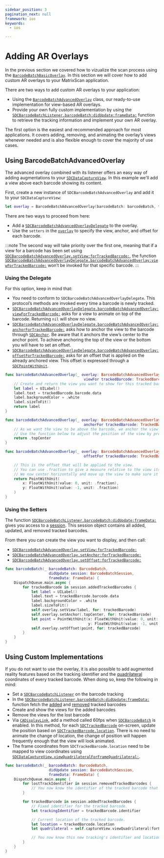 ```yaml
---
sidebar_position: 3
pagination_next: null
framework: ios
keywords:
  - ios

---
```


# Adding AR Overlays

In the previous section we covered how to vizualize the scan process using the [`BarcodeBatchBasicOverlay`](https://docs.scandit.com/data-capture-sdk/ios/barcode-capture/api/ui/barcode-batch-basic-overlay.html#class-scandit.datacapture.barcode.batch.ui.BarcodeBatchBasicOverlay). In this section we will cover how to add custom AR overlays to your MatrixScan application.

There are two ways to add custom AR overlays to your application:

* Using the [`BarcodeBatchAdvancedOverlay`](https://docs.scandit.com/data-capture-sdk/ios/barcode-capture/api/ui/barcode-batch-advanced-overlay.html#class-scandit.datacapture.barcode.batch.ui.BarcodeBatchAdvancedOverlay) class, our ready-to-use implementation for view-based AR overlays.
* Provide your own fully custom implementation by using the [`SDCBarcodeBatchListener.barcodeBatch:didUpdate:frameData:`](https://docs.scandit.com/data-capture-sdk/ios/barcode-capture/api/barcode-batch-listener.html#method-scandit.datacapture.barcode.batch.IBarcodeBatchListener.OnSessionUpdated) function to retrieve the tracking information and implement your own AR overlay.

The first option is the easiest and recommended approach for most applications. It covers adding, removing, and animating the overlay’s views whenever needed and is also flexible enough to cover the majority of use cases.

## Using BarcodeBatchAdvancedOverlay

The advanced overlay combined with its listener offers an easy way of adding augmentations to your [`SDCDataCaptureView`](https://docs.scandit.com/data-capture-sdk/ios/core/api/ui/data-capture-view.html#class-scandit.datacapture.core.ui.DataCaptureView). In this example we'll add a view above each barcode showing its content.

First, create a new instance of `SDCBarcodeBatchAdvancedOverlay` and add it to your `SDCDataCaptureView`:

```swift
let overlay = BarcodeBatchAdvancedOverlay(barcodeBatch: barcodeBatch, for: captureView)
```

There are two ways to proceed from here:

* Add a [`SDCBarcodeBatchAdvancedOverlayDelegate`](https://docs.scandit.com/data-capture-sdk/ios/barcode-capture/api/ui/barcode-batch-advanced-overlay-listener.html#interface-scandit.datacapture.barcode.batch.ui.IBarcodeBatchAdvancedOverlayListener) to the overlay.
* Use the `setters` in the [`overlay`](https://docs.scandit.com/data-capture-sdk/ios/barcode-capture/api/ui/barcode-batch-advanced-overlay.html#class-scandit.datacapture.barcode.batch.ui.BarcodeBatchAdvancedOverlay) to specify the view, anchor, and offset for each barcode.

:::note
The second way will take priority over the first one, meaning that if a view for a barcode has been set using [`SDCBarcodeBatchAdvancedOverlay.setView:forTrackedBarcode:`](https://docs.scandit.com/data-capture-sdk/ios/barcode-capture/api/ui/barcode-batch-advanced-overlay.html#method-scandit.datacapture.barcode.batch.ui.BarcodeBatchAdvancedOverlay.SetViewForTrackedBarcode), the function [`SDCBarcodeBatchAdvancedOverlayDelegate.barcodeBatchAdvancedOverlay:viewForTrackedBarcode:`](https://docs.scandit.com/data-capture-sdk/ios/barcode-capture/api/ui/barcode-batch-advanced-overlay-listener.html#method-scandit.datacapture.barcode.batch.ui.IBarcodeBatchAdvancedOverlayListener.ViewForTrackedBarcode) won’t be invoked for that specific barcode.
:::

### Using the Delegate

For this option, keep in mind that:

* You need to conform to `SDCBarcodeBatchAdvancedOverlayDelegate`. This protocol’s methods are invoked every time a barcode is newly tracked.
* [`SDCBarcodeBatchAdvancedOverlayDelegate.barcodeBatchAdvancedOverlay:viewForTrackedBarcode:`](https://docs.scandit.com/data-capture-sdk/ios/barcode-capture/api/ui/barcode-batch-advanced-overlay-listener.html#method-scandit.datacapture.barcode.batch.ui.IBarcodeBatchAdvancedOverlayListener.ViewForTrackedBarcode) asks for a view to animate on top of the barcode. Returning `nil` will show no view.
* [`SDCBarcodeBatchAdvancedOverlayDelegate.barcodeBatchAdvancedOverlay:anchorForTrackedBarcode:`](https://docs.scandit.com/data-capture-sdk/ios/barcode-capture/api/ui/barcode-batch-advanced-overlay-listener.html#method-scandit.datacapture.barcode.batch.ui.IBarcodeBatchAdvancedOverlayListener.AnchorForTrackedBarcode) asks how to anchor the view to the barcode through [`SDCAnchor`](https://docs.scandit.com/data-capture-sdk/ios/core/api/anchor.html#enum-scandit.datacapture.core.Anchor). Be aware that it anchors the view’s center to the anchor point. To achieve anchoring the top of the view or the bottom you will have to set an offset.
* [`SDCBarcodeBatchAdvancedOverlayDelegate.barcodeBatchAdvancedOverlay:offsetForTrackedBarcode:`](https://docs.scandit.com/data-capture-sdk/ios/barcode-capture/api/ui/barcode-batch-advanced-overlay-listener.html#method-scandit.datacapture.barcode.batch.ui.IBarcodeBatchAdvancedOverlayListener.OffsetForTrackedBarcode) asks for an offset that is applied on the already anchored view. This offset is expressed through a [`SDCPointWithUnit`](https://docs.scandit.com/data-capture-sdk/ios/core/api/common.html#struct-scandit.datacapture.core.PointWithUnit).

```swift
func barcodeBatchAdvancedOverlay(_ overlay: BarcodeBatchAdvancedOverlay,
                                    viewFor trackedBarcode: TrackedBarcode) -> UIView? {
    // Create and return the view you want to show for this tracked barcode. You can also return nil, to have no view for this barcode.
    let label = UILabel()
    label.text = trackedBarcode.barcode.data
    label.backgroundColor = .white
    label.sizeToFit()
    return label
}

func barcodeBatchAdvancedOverlay(_ overlay: BarcodeBatchAdvancedOverlay,
                                    anchorFor trackedBarcode: TrackedBarcode) -> Anchor {
    // As we want the view to be above the barcode, we anchor the view's center to the top-center of the barcode quadrilateral.
    // Use the function below to adjust the position of the view by providing an offset.
    return .topCenter
}

func barcodeBatchAdvancedOverlay(_ overlay: BarcodeBatchAdvancedOverlay,
                                    offsetFor trackedBarcode: TrackedBarcode) -> PointWithUnit {

    // This is the offset that will be applied to the view.
    // You can use .fraction to give a measure relative to the view itself, the sdk will take care of transforming this into pixel size.
    // We now center horizontally and move up the view to make sure it's centered and above the barcode quadrilateral by half of the view's height.
    return PointWithUnit(
        x: FloatWithUnit(value: 0, unit: .fraction),
        y: FloatWithUnit(value: -1, unit: .fraction)
    )
}
```

### Using the Setters

The function [`SDCBarcodeBatchListener.barcodeBatch:didUpdate:frameData:`](https://docs.scandit.com/data-capture-sdk/ios/barcode-capture/api/barcode-batch-listener.html#method-scandit.datacapture.barcode.batch.IBarcodeBatchListener.OnSessionUpdated) gives you access to a [session](https://docs.scandit.com/data-capture-sdk/ios/barcode-capture/api/barcode-batch-session.html#class-scandit.datacapture.barcode.batch.BarcodeBatchSession). This session object contains all added, updated, and removed tracked barcodes. 

From there you can create the view you want to display, and then call:
* [`SDCBarcodeBatchAdvancedOverlay.setView:forTrackedBarcode:`](https://docs.scandit.com/data-capture-sdk/ios/barcode-capture/api/ui/barcode-batch-advanced-overlay.html#method-scandit.datacapture.barcode.batch.ui.BarcodeBatchAdvancedOverlay.SetViewForTrackedBarcode)
* [`SDCBarcodeBatchAdvancedOverlay.setAnchor:forTrackedBarcode:`](https://docs.scandit.com/data-capture-sdk/ios/barcode-capture/api/ui/barcode-batch-advanced-overlay.html#method-scandit.datacapture.barcode.batch.ui.BarcodeBatchAdvancedOverlay.SetAnchorForTrackedBarcode)
* [`SDCBarcodeBatchAdvancedOverlay.setOffset:forTrackedBarcode:`](https://docs.scandit.com/data-capture-sdk/ios/barcode-capture/api/ui/barcode-batch-advanced-overlay.html#method-scandit.datacapture.barcode.batch.ui.BarcodeBatchAdvancedOverlay.SetOffsetForTrackedBarcode)

```swift
func barcodeBatch(_ barcodeBatch: BarcodeBatch,
                    didUpdate session: BarcodeBatchSession,
                    frameData: FrameData) {
    DispatchQueue.main.async {
        for trackedBarcode in session.addedTrackedBarcodes {
            let label = UILabel()
            label.text = trackedBarcode.barcode.data
            label.backgroundColor = .white
            label.sizeToFit()
            self.overlay.setView(label, for: trackedBarcode)
            self.overlay.setAnchor(.topCenter, for: trackedBarcode)
            let point = PointWithUnit(x: FloatWithUnit(value: 0, unit: .fraction),
                                      y: FloatWithUnit(value: -1, unit: .fraction))
            self.overlay.setOffset(point, for: trackedBarcode)
        }
    }
}
```

## Using Custom Implementations

If you do not want to use the overlay, it is also possible to add augmented reality features based on the tracking identifier and the [quadrilateral](https://docs.scandit.com/data-capture-sdk/ios/core/api/common.html#struct-scandit.datacapture.core.Quadrilateral) coordinates of every tracked barcode. When doing so, keep the following in mind:

* Set a [`SDCBarcodeBatchListener`](https://docs.scandit.com/data-capture-sdk/ios/barcode-capture/api/barcode-batch-listener.html#interface-scandit.datacapture.barcode.batch.IBarcodeBatchListener) on the barcode tracking
* In the [`SDCBarcodeBatchListener.barcodeBatch:didUpdate:frameData:`](https://docs.scandit.com/data-capture-sdk/ios/barcode-capture/api/barcode-batch-listener.html#method-scandit.datacapture.barcode.batch.IBarcodeBatchListener.OnSessionUpdated) function fetch the [added](https://docs.scandit.com/data-capture-sdk/ios/barcode-capture/api/barcode-batch-session.html#property-scandit.datacapture.barcode.batch.BarcodeBatchSession.AddedTrackedBarcodes) and [removed](https://docs.scandit.com/data-capture-sdk/ios/barcode-capture/api/barcode-batch-session.html#property-scandit.datacapture.barcode.batch.BarcodeBatchSession.RemovedTrackedBarcodes) tracked barcodes
* Create and show the views for the added barcodes
* Remove the views for the lost barcode
* Via [`CADisplayLink`](https://developer.apple.com/documentation/quartzcore/cadisplaylink), add a method called 60fps when [`SDCBarcodeBatch`](https://docs.scandit.com/data-capture-sdk/ios/barcode-capture/api/barcode-batch.html#class-scandit.datacapture.barcode.batch.BarcodeBatch) is enabled. In this method, for each [`SDCTrackedBarcode`](https://docs.scandit.com/data-capture-sdk/ios/barcode-capture/api/tracked-barcode.html#class-scandit.datacapture.barcode.batch.TrackedBarcode) on-screen, update the position based on [`SDCTrackedBarcode.location`](https://docs.scandit.com/data-capture-sdk/ios/barcode-capture/api/tracked-barcode.html#property-scandit.datacapture.barcode.batch.TrackedBarcode.Location). There is no need to animate the change of location, the change of position will happen frequently enough that the view will look animated.
* The frame coordinates from `SDCTrackedBarcode.location` need to be mapped to view coordinates using [`SDCDataCaptureView.viewQuadrilateralForFrameQuadrilateral:`](https://docs.scandit.com/data-capture-sdk/ios/core/api/ui/data-capture-view.html#method-scandit.datacapture.core.ui.DataCaptureView.MapFrameQuadrilateralToView).

```swift
func barcodeBatch(_ barcodeBatch: BarcodeBatch,
                    didUpdate session: BarcodeBatchSession,
                    frameData: FrameData) {
    DispatchQueue.main.async {
        for lostTrackIdentifier in session.removedTrackedBarcodes {
            // You now know the identifier of the tracked barcode that has been lost. Usually here you would remove the views associated.
        }

        for trackedBarcode in session.addedTrackedBarcodes {
            // Fixed identifier for the tracked barcode.
            let trackingIdentifier = trackedBarcode.identifier

            // Current location of the tracked barcode.
            let location = trackedBarcode.location
            let quadrilateral = self.captureView.viewQuadrilateral(forFrameQuadrilateral: location)

            // You now know this new tracking's identifier and location. Usually here you would create and show the views.
        }
    }
}
```